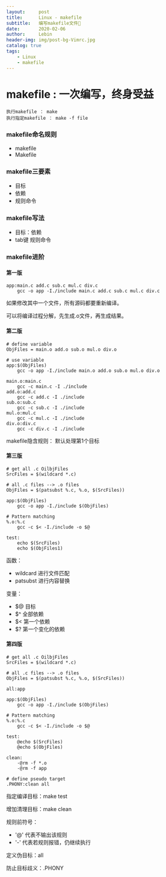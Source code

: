 ```yaml
---
layout:     post                    
title:      Linux - makefile         
subtitle:   编写makefile文件🌰
date:       2020-02-06            
author:     Lebin                     
header-img: img/post-bg-Vimrc.jpg
catalog: true                       
tags:                               
    - Linux
    - makefile
---
```


# makefile : 一次编写，终身受益

```
执行makefile ： make
执行指定makefile ： make -f file
```

### makefile命名规则
- makefile
- Makefile

### makefile三要素
- 目标
- 依赖
- 规则命令

### makefile写法
- 目标：依赖
- tab键 规则命令

### makefile进阶

#### 第一版
```
app:main.c add.c sub.c mul.c div.c
    gcc -o app -I./include main.c add.c sub.c mul.c div.c
```
如果修改其中一个文件，所有源码都要重新编译。

可以将编译过程分解，先生成.o文件，再生成结果。

#### 第二版
```
# define variable
ObjFiles = main.o add.o sub.o mul.o div.o

# use variable
app:$(ObjFiles)
	gcc -o app -I./include main.o add.o sub.o mul.o div.o

main.o:main.c
	gcc -c main.c -I ./include
add.o:add.c
	gcc -c add.c -I ./include
sub.o:sub.c
	gcc -c sub.c -I ./include
mul.o:mul.c
	gcc -c mul.c -I ./include
div.o:div.c
	gcc -c div.c -I ./include
```
makefile隐含规则： 默认处理第1个目标

#### 第三版
```
# get all .c OilbjFiles
SrcFiles = $(wildcard *.c)

# all .c files --> .o files 
ObjFiles = $(patsubst %.c, %.o, $(SrcFiles))

app:$(ObjFiles)
	gcc -o app -I./include $(ObjFiles)

# Pattern matching
%.o:%.c
	gcc -c $< -I./include -o $@

test:
	echo $(SrcFiles)
	echo $(ObjFiles1)
```
函数：
- wildcard 进行文件匹配
- patsubst 进行内容替换

变量：
- $@  目标
- $^  全部依赖
- $<  第一个依赖
- $?  第一个变化的依赖

#### 第四版
```
# get all .c OilbjFiles
SrcFiles = $(wildcard *.c)

# all .c files --> .o files 
ObjFiles = $(patsubst %.c, %.o, $(SrcFiles))

all:app 

app:$(ObjFiles)
	gcc -o app -I./include $(ObjFiles)
	
# Pattern matching
%.o:%.c
	gcc -c $< -I./include -o $@

test:
	@echo $(SrcFiles)
	@echo $(ObjFiles)

clean:
	-@rm -f *.o
	-@rm -f app

# define pseudo target
.PHONY:clean all  
```

指定编译目标：make test

增加清理目标：make clean

规则前符号：
- '@' 代表不输出该规则
- '-' 代表若规则报错，仍继续执行

定义伪目标：all

防止目标歧义：.PHONY